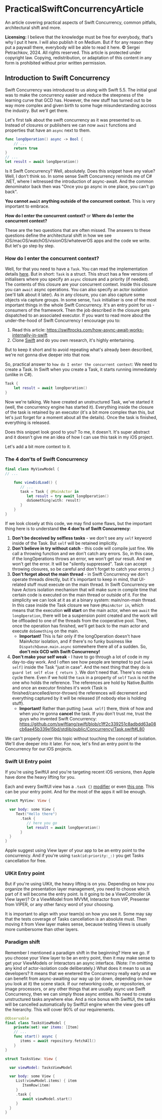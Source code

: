 # PracticalSwiftConcurrencyArticle
An article covering practical aspects of Swift Concurrency, common pitfalls, architectural shift and more.

**Licensing:**
I believe that the knowledge must be free for everybody, that's why I put it here. I will also publish it on Medium. But if for any reason they put a paywall there, everybody will be able to read it here.
© Sergei Petrachkov, 2024. All rights reserved. This article is protected under copyright law. Copying, redistribution, or adaptation of this content in any form is prohibited without prior written permission.

## Introduction to Swift Concurrency

Swift Concurrency was introduced to us along with Swift 5.5. The initial goal was to make the concurrency easier and reduce the steepness of the learning curve that GCD has. However, the new stuff has turned out to be way more complex and given birth to some huge misunderstanding accross the industry. But we'll get there.

Let's first talk about the swift concurrency as it was presented to us. Instead of closures or publishers we can now `await` functions and properties that have an `async` next to them.

```Swift
func longOperation() async -> Bool {
    // ...
    return true
}
// ...
let result = await longOperation()
```

Is it Swift Concurrency? Well, absolutely. Does this snippet have any value? Well, I don't think so.
In some sense Swift Concurrency reminds me of C# .NET, where I witnessed the introduction of async-await. And the common denominator back then was "Once you go async in one place, you can't go back".

**You cannot `await` anything outside of the concurrent context.** 
This is very important to embrace. 

**How do I enter the concurrent context?**
or 
**Where do I enter the concurrent context?**

These are the two questions that are often missed. The answers to these questions define the architectural shift in how we see iOS/macOS/watchOS/visionOS/whateverOS apps and the code we write.
But let's go step by step.

### How do I enter the concurrent context?
Well, for that you need to have a `Task`. You can read the implementation details [here](https://github.com/swiftlang/swift/blob/main/stdlib/public/Concurrency/Task.swift).
But in short: `Task` is a struct. This struct has a few versions of initialisers where you specify an `async` closure and a priority (if needed). The contents of this closure are your concurrent context. Inside this closure you can `await` async operations. You can also specify an actor isolation (we'll talk about it later). As in any closure, you can also capture some objects via capture groups. 
In some sense, `Task` initialiser is one of the most important things in the whole Swift Concurrency. It's an entry point for us - consumers of the framework. Then the job described in the closure gets dispatched to an associated executor. If you want to read more about the under-the-hood of Swift Concurrency I encourage you to:
1) Read this article: https://swiftrocks.com/how-async-await-works-internally-in-swift
2) Clone [Swift](https://github.com/swiftlang/swift/tree/main) and do you own research, it's highly entertaining.

But to keep it short and to avoid repeating what's already been described, we're not gonna dive deeper into that now.

So, practical answer to `how do I enter the concurrent context`:
We need to create a Task. In Swift when you create a Task, it starts running immediately (unlike in C#).

```Swift
Task {
    let result = await longOperation()
}
```

Now we're talking. We have created an unstructured Task, we've started it (well, the concurrency engine has started it). Everything inside the closure of the task is retained by an executor (it's a bit more complex than this, but let's just forget for a moment about all the details). Once the task is finished, everything is released.

Does this snippet look good to you?
To me, it doesn't. It's super abstract and it doesn't give me an idea of how I can use this task in my iOS project.

Let's add a bit more context to it.

### The 4 don'ts of Swift Concurrency

```Swift
final class MyViewModel {
// ...

    func viewDidLoad() {
       // ...
       task = Task { @MainActor in
          let result = try await longOperation()
          doSomething(with: result)
       }
    }
}
```

If we look closely at this code, we may find some flaws, but the important thing here is to understand **the 4 don'ts of Swift Concurrency**:
1) **Don't be deceived by selfless tasks** - we don't see any `self` keyword inside of the Task. But `self` will be retained implicitly.
2) **Don't believe in try without catch** - this code will compile just fine. We call a throwing function and we don't catch any errors. So, in this case, if the longOperations throws an error, we won't get our result. And we won't get the error. It will be "silently suppressed". Task can accept throwing closures, so be careful and don't forget to catch your errors ;)
3) **Don't forget about the main thread** - in Swift Concurrency we don't operate threads directly, but it's important to keep in mind, that UI-related stuff must execute on the main thread. In Swift Concurrency we have Actors isolation mechanism that will make sure in compile time that certain code is executed on the main thread or outside of it. For the simplicity we can look at it as at a binary system: main/non-main thread. In this case inside the Task closure we have `@MainActor in`, which means that the execution **will start** on the main actor, when we `await` the `longOperation`, there will be a suspension point created and the work will be offloaded to one of the threads from the cooperative pool. Then, once the operation has finished, we'll get back to the main actor and execute `doSomething` on the main.
   * **Important!** This is fair only if the longOperation doesn't have MainActor isolation, and if there's no funky business like `DispatchQueue.main.async` somewhere there all of a sudden. So, **don't mix GCD with Swift Concurrency!**
4) **Don't make your self weak** - I have to go through a lot of code in my day-to-day work. And I often see how people are tempted to put `[weak self]` inside the Task "just in case". And the next thing that they do is `guard let self else { return }`. We don't need that. There's no retain cycle there. Even if we hold the `task` in a property of `self` `Task` is not the one who holds the reference. The references are hold by Native.BuiltIn and once an executor finishes it's work (Task is finished/cancelled/error-thrown) the references will decrement and everything captured by it will be released (if nobody else is holding stuff).
   * **Important!** Rather than putting `[weak self]` there, think of how and when you're gonna **cancel** the task. If you don't trust me, trust the guys who invented Swift Concurrency: https://github.com/swiftlang/swift/blob/c1ff2c339251c8adbdd63a08cb6ae45b339e15bd/stdlib/public/Concurrency/Task.swift#L80

We can't properly cover this topic without touching the concept of isolation. We'll dive deeper into it later.
For now, let's find an entry point to the Concurrency for our iOS projects.

### Swift UI Entry point

If you're using SwiftUI and you're targeting recent iOS versions, then Apple have done the heavy lifting for you. 

Each and every SwiftUI view has a `.task {}` [modifier](https://developer.apple.com/documentation/swiftui/view/task(priority:_:)) or even [this one](https://developer.apple.com/documentation/swiftui/view/task(id:priority:_:)). This can be your entry point. And for the most of the apps it will be enough. 
```Swift
struct MyView: View {

  var body: some View {
     Text("Hello there")
       .task {
          // here you go
          let result = await longOperation()
       }
  }
}
```

Apple suggest using View layer of your app to be an entry point to the concurrency. And if you're using `task(id:priority:_:)` you get Tasks cancellation for free. 

### UIKit Entry point

But if you're using UIKit, the heavy lifting is on you. Depending on how you organize the presentation layer management, you need to choose which part of it will become the entry point. Is it going to be a ViewController (A View layer)? Or a ViewModel from MVVM, Interactor from VIP, Presenter from VIPER, or any other fancy word of your choosing.

It is important to align with your team(s) on how you see it. Some may say that the tests coverage of Tasks cancellation is an absolute must. Then moving it from View layer makes sense, because testing Views is usually more cumbersome than other layers.

### Paradigm shift

Remember I mentioned a paradigm shift in the beginning? Here we go. 
If you choose your View layer to be an entry point, then it may make sense to get your ViewModels or Interactors an async interface. (Note: I'm omitting any kind of actor-isolation code deliberately.)
What does it mean to us as developers? It means that we enetered the Concurrency really early and we can benefit from async-awaiting our way up (or down, depending on how you look at it) the scene stack. If our networking code, or repositories, or image processors, or any other things that are usually async use Swift Concurrency, then we can simply those async entities. No need to create unstructured tasks anywhere else. And a nice bonus with SwiftUI, the tasks will be cancelled automatically by SwiftUI engine when the view goes off the hierarchy. This will cover 90% of our requirements.

```Swift
@Observable
final class TasksViewModel {
    private(set) var items: [Item]
    // ...
    func start() async {
       items = await repository.fetchAll()
    }
}

struct TasksView: View {

  var viewModel: TasksViewModel

  var body: some View {
     List(viewModel.items) { item
        ItemRow(item)
     }
     .task {
        await viewModel.start()
     }
  }
}
```
